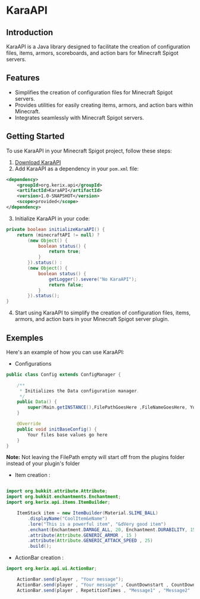 # KaraAPI

## Introduction

KaraAPI is a Java library designed to facilitate the creation of configuration files, items, armors, scoreboards, and action bars for Minecraft Spigot servers.

## Features

- Simplifies the creation of configuration files for Minecraft Spigot servers.
- Provides utilities for easily creating items, armors, and action bars within Minecraft.
- Integrates seamlessly with Minecraft Spigot servers.

## Getting Started

To use KaraAPI in your Minecraft Spigot project, follow these steps:

1. [Download KaraAPI](https://www.spigotmc.org/resources/karaapi.115651/)
2. Add KaraAPI as a dependency in your `pom.xml` file:

```xml
<dependency>
    <groupId>org.kerix.api</groupId>
    <artifactId>KaraAPI</artifactId>
    <version>1.0-SNAPSHOT</version>
    <scope>provided</scope>
</dependency>
```
3. Initialize KaraAPI in your code:
```java
private boolean initializeKaraAPI() {
    return (minecraftAPI != null) ?
        (new Object() {
            boolean status() {
                return true;
            }
        }).status() :
        (new Object() {
            boolean status() {
                getLogger().severe("No KaraAPI");
                return false;
            }
        }).status();
}
```
4. Start using KaraAPI to simplify the creation of configuration files, items, armors, and action bars in your Minecraft Spigot server plugin.

## Exemples

Here's an example of how you can use KaraAPI:
 - Configurations
```java
public class Config extends ConfigManager {

    /**
     * Initializes the Data configuration manager.
     */
    public Data() {
        super(Main.getINSTANCE(),FilePathGoesHere ,FileNameGoesHere, YourKeyGoesHere);
    }

    @Override
    public void initBaseConfig() {
        Your files base values go here
    }
}
```
**Note:**
Not leaving the FilePath empty will start off from the plugins folder instead of your plugin's folder
- Item creation :

```java

import org.bukkit.attribute.Attribute;
import org.bukkit.enchantments.Enchantment;
import org.kerix.api.items.ItemBuilder;

    ItemStack item = new ItemBuilder(Material.SLIME_BALL)
        .displayName("CoolItem&eName")
        .lore("This is a powerful item", "&dVery good item")
        .enchant(Enchantment.DAMAGE_ALL, 20, Enchantment.DURABILITY, 15)
        .attribute(Attribute.GENERIC_ARMOR , 15 )
        .attribute(Attribute.GENERIC_ATTACK_SPEED , 25)
        .build();
```
- ActionBar creation :

```java
import org.kerix.api.ui.ActionBar;

    ActionBar.send(player , "Your message");
    ActionBar.send(player , "Your message" , CountDownstart , CountDownEnd);
    ActionBar.send(player , RepetitionTimes , "Message1" , "Message2" , "Message3" ...);
```


